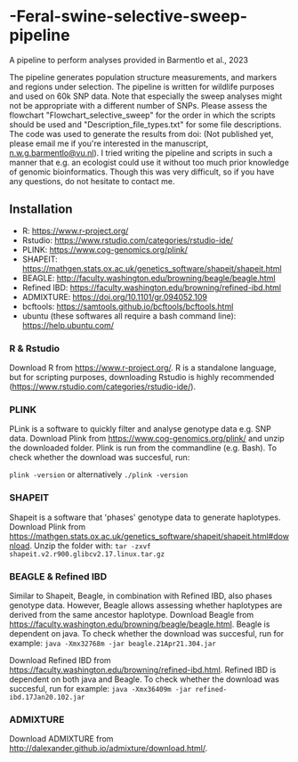 # -Feral-swine-selective-sweep-pipeline
A pipeline to perform analyses provided in Barmentlo et al., 2023

The pipeline generates population structure measurements, and markers and regions under selection. The pipeline is written for wildlife purposes and used on 60k SNP data. Note that especially the sweep analyses might not be appropriate with a different number of SNPs. Please assess the flowchart "Flowchart_selective_sweep" for the order in which the scripts should be used and "Description_file_types.txt" for some file descriptions. The code was used to generate the results from doi: (Not published yet, please email me if you're interested in the manuscript, n.w.g.barmentlo@vu.nl). I tried writing the pipeline and scripts in such a manner that e.g. an ecologist could use it without too much prior knowledge of genomic bioinformatics. Though this was very difficult, so if you have any questions, do not hesitate to contact me. 


## Installation
- R: https://www.r-project.org/
- Rstudio: https://www.rstudio.com/categories/rstudio-ide/
- PLINK: https://www.cog-genomics.org/plink/
- SHAPEIT: https://mathgen.stats.ox.ac.uk/genetics_software/shapeit/shapeit.html
- BEAGLE: http://faculty.washington.edu/browning/beagle/beagle.html
- Refined IBD: https://faculty.washington.edu/browning/refined-ibd.html
- ADMIXTURE: https://doi.org/10.1101/gr.094052.109
- bcftools: https://samtools.github.io/bcftools/bcftools.html
- ubuntu (these softwares all require a bash command line): https://help.ubuntu.com/


### R & Rstudio
Download R from https://www.r-project.org/. R is a standalone language, but for scripting purposes, downloading Rstudio is highly recommended (https://www.rstudio.com/categories/rstudio-ide/).


### PLINK 
PLink is a software to quickly filter and analyse genotype data e.g. SNP data. Download Plink from https://www.cog-genomics.org/plink/ and unzip the downloaded folder. Plink is run from the commandline (e.g. Bash). To check whether the download was succesful, run:

```plink -version``` or alternatively ```./plink -version```


### SHAPEIT
Shapeit is a software that 'phases' genotype data to generate haplotypes. Download Plink from https://mathgen.stats.ox.ac.uk/genetics_software/shapeit/shapeit.html#download. Unzip the folder with:
```tar -zxvf shapeit.v2.r900.glibcv2.17.linux.tar.gz```

### BEAGLE & Refined IBD
Similar to Shapeit, Beagle, in combination with Refined IBD, also phases genotype data. However, Beagle allows assessing whether haplotypes are derived from the same ancestor haplotype. Download Beagle from https://faculty.washington.edu/browning/beagle/beagle.html. Beagle is dependent on java. To check whether the download was succesful, run for example:
```java -Xmx32768m -jar beagle.21Apr21.304.jar```

Download Refined IBD from https://faculty.washington.edu/browning/refined-ibd.html. Refined IBD is dependent on both java and Beagle. To check whether the download was succesful, run for example:
```java -Xmx36409m -jar refined-ibd.17Jan20.102.jar```

### ADMIXTURE

Download ADMIXTURE from http://dalexander.github.io/admixture/download.html/.  
